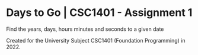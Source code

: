 # Days to Go | CSC1401 - Assignment 1
Find the years, days, hours minutes and seconds to a given date

Created for the University Subject CSC1401 (Foundation Programming) in 2022.

